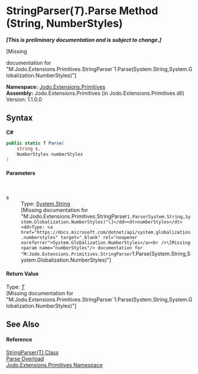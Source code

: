 # StringParser(*T*).Parse Method (String, NumberStyles)
 _**\[This is preliminary documentation and is subject to change.\]**_

\[Missing <summary> documentation for "M:Jodo.Extensions.Primitives.StringParser`1.Parse(System.String,System.Globalization.NumberStyles)"\]

**Namespace:**&nbsp;<a href="N_Jodo_Extensions_Primitives">Jodo.Extensions.Primitives</a><br />**Assembly:**&nbsp;Jodo.Extensions.Primitives (in Jodo.Extensions.Primitives.dll) Version: 1.1.0.0

## Syntax

**C#**<br />
``` C#
public static T Parse(
	string s,
	NumberStyles numberStyles
)
```


#### Parameters
&nbsp;<dl><dt>s</dt><dd>Type: <a href="https://docs.microsoft.com/dotnet/api/system.string" target="_blank" rel="noopener noreferrer">System.String</a><br />\[Missing <param name="s"/> documentation for "M:Jodo.Extensions.Primitives.StringParser`1.Parse(System.String,System.Globalization.NumberStyles)"\]</dd><dt>numberStyles</dt><dd>Type: <a href="https://docs.microsoft.com/dotnet/api/system.globalization.numberstyles" target="_blank" rel="noopener noreferrer">System.Globalization.NumberStyles</a><br />\[Missing <param name="numberStyles"/> documentation for "M:Jodo.Extensions.Primitives.StringParser`1.Parse(System.String,System.Globalization.NumberStyles)"\]</dd></dl>

#### Return Value
Type: <a href="T_Jodo_Extensions_Primitives_StringParser_1">*T*</a><br />\[Missing <returns> documentation for "M:Jodo.Extensions.Primitives.StringParser`1.Parse(System.String,System.Globalization.NumberStyles)"\]

## See Also


#### Reference
<a href="T_Jodo_Extensions_Primitives_StringParser_1">StringParser(T) Class</a><br /><a href="Overload_Jodo_Extensions_Primitives_StringParser_1_Parse">Parse Overload</a><br /><a href="N_Jodo_Extensions_Primitives">Jodo.Extensions.Primitives Namespace</a><br />